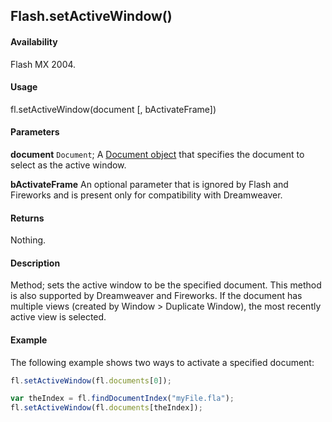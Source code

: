 ## Flash.setActiveWindow()

#### Availability

Flash MX 2004.

#### Usage

fl.setActiveWindow(document [, bActivateFrame])

#### Parameters

**document** `Document`; A [Document object](../Document_object/Document_summary.md) that specifies the document to select as the active window.

**bActivateFrame** An optional parameter that is ignored by Flash and Fireworks and is present only for compatibility with Dreamweaver.

#### Returns

Nothing.

#### Description

Method; sets the active window to be the specified document. This method is also supported by Dreamweaver and Fireworks. If the document has multiple views (created by Window > Duplicate Window), the most recently active view is selected.

#### Example

The following example shows two ways to activate a specified document:

```javascript
fl.setActiveWindow(fl.documents[0]);

var theIndex = fl.findDocumentIndex("myFile.fla");
fl.setActiveWindow(fl.documents[theIndex]);
```

